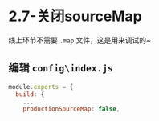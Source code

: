 # 2.7-关闭sourceMap

线上环节不需要 `.map` 文件，这是用来调试的~

## 编辑 `config\index.js`

```js
module.exports = {
  build: {
    ...
    productionSourceMap: false,
```
